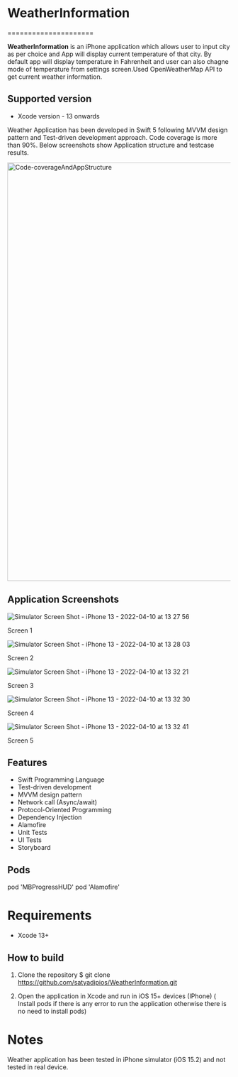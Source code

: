 # WeatherInformation
=====================

**WeatherInformation** is an iPhone application which allows user to input city as per choice and App will display current temperature of that city. By default app will display temperature in Fahrenheit and user can also chagne mode of temperature from settings screen.Used OpenWeatherMap API to get current weather information. 
 
## Supported version
- Xcode version - 13 onwards 

Weather Application has been developed in Swift 5 following MVVM design pattern and Test-driven development approach. Code coverage is more than 90%. Below screenshots show Application structure and testcase results. 

<img width="943" alt="Code-coverageAndAppStructure" src="https://user-images.githubusercontent.com/103358766/162612049-928dbacb-d20c-4171-a135-67cd37102bde.png">


## Application Screenshots

![Simulator Screen Shot - iPhone 13 - 2022-04-10 at 13 27 56](https://user-images.githubusercontent.com/103358766/162611789-14ba4082-5587-48ff-8e53-785cb7bec426.png)

Screen 1 

![Simulator Screen Shot - iPhone 13 - 2022-04-10 at 13 28 03](https://user-images.githubusercontent.com/103358766/162611798-96626cb1-9d95-4525-a1c0-92f140f86d03.png)

Screen 2

![Simulator Screen Shot - iPhone 13 - 2022-04-10 at 13 32 21](https://user-images.githubusercontent.com/103358766/162611817-65981d14-27e6-4b5d-8640-8cf710312bcb.png)

Screen 3

![Simulator Screen Shot - iPhone 13 - 2022-04-10 at 13 32 30](https://user-images.githubusercontent.com/103358766/162611820-7d09f2f5-c295-49a6-b688-f82516aa51de.png)

Screen 4

![Simulator Screen Shot - iPhone 13 - 2022-04-10 at 13 32 41](https://user-images.githubusercontent.com/103358766/162611827-4ca93c36-477f-46ed-b46b-4290c1363e46.png)

Screen 5

## Features
* Swift Programming Language
* Test-driven development 
* MVVM design pattern 
* Network call (Async/await)
* Protocol-Oriented Programming 
* Dependency Injection
* Alamofire
* Unit Tests
* UI Tests
* Storyboard 

## Pods 

  pod 'MBProgressHUD'
  pod 'Alamofire'
  
# Requirements
* Xcode 13+ 

## How to build

1) Clone the repository
$ git clone https://github.com/satyadipios/WeatherInformation.git

2) Open the application in Xcode and run in iOS 15+ devices (IPhone) ( Install pods if there is any error to run the application otherwise there is no need to install pods)


# Notes 
Weather application has been tested in iPhone simulator (iOS 15.2) and not tested in real device. 
